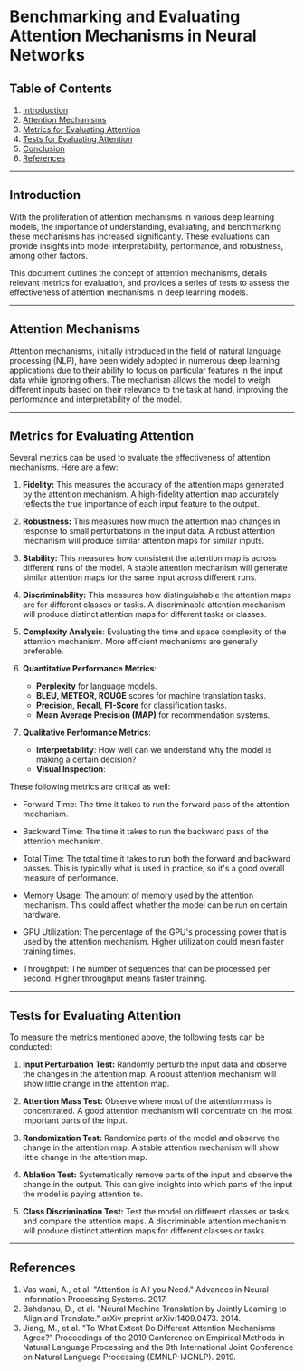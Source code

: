 # Benchmarking and Evaluating Attention Mechanisms in Neural Networks

## Table of Contents
1. [Introduction](#introduction)
2. [Attention Mechanisms](#attention-mechanisms)
3. [Metrics for Evaluating Attention](#metrics)
4. [Tests for Evaluating Attention](#tests)
5. [Conclusion](#conclusion)
6. [References](#references)

---

## Introduction 

With the proliferation of attention mechanisms in various deep learning models, the importance of understanding, evaluating, and benchmarking these mechanisms has increased significantly. These evaluations can provide insights into model interpretability, performance, and robustness, among other factors. 

This document outlines the concept of attention mechanisms, details relevant metrics for evaluation, and provides a series of tests to assess the effectiveness of attention mechanisms in deep learning models.

---

## Attention Mechanisms 

Attention mechanisms, initially introduced in the field of natural language processing (NLP), have been widely adopted in numerous deep learning applications due to their ability to focus on particular features in the input data while ignoring others. The mechanism allows the model to weigh different inputs based on their relevance to the task at hand, improving the performance and interpretability of the model.

---

## Metrics for Evaluating Attention 

Several metrics can be used to evaluate the effectiveness of attention mechanisms. Here are a few:

1. **Fidelity:** This measures the accuracy of the attention maps generated by the attention mechanism. A high-fidelity attention map accurately reflects the true importance of each input feature to the output.

2. **Robustness:** This measures how much the attention map changes in response to small perturbations in the input data. A robust attention mechanism will produce similar attention maps for similar inputs.

3. **Stability:** This measures how consistent the attention map is across different runs of the model. A stable attention mechanism will generate similar attention maps for the same input across different runs.

4. **Discriminability:** This measures how distinguishable the attention maps are for different classes or tasks. A discriminable attention mechanism will produce distinct attention maps for different tasks or classes.

5. **Complexity Analysis**: Evaluating the time and space complexity of the attention mechanism. More efficient mechanisms are generally preferable.

6. **Quantitative Performance Metrics**:
   - **Perplexity** for language models.
   - **BLEU, METEOR, ROUGE** scores for machine translation tasks.
   - **Precision, Recall, F1-Score** for classification tasks.
   - **Mean Average Precision (MAP)** for recommendation systems.
   
7. **Qualitative Performance Metrics**:
   - **Interpretability**: How well can we understand why the model is making a certain decision?
   - **Visual Inspection**: 



These following metrics are critical as well:

* Forward Time: The time it takes to run the forward pass of the attention mechanism.

* Backward Time: The time it takes to run the backward pass of the attention mechanism.

* Total Time: The total time it takes to run both the forward and backward passes. This is typically what is used in practice, so it's a good overall measure of performance.

* Memory Usage: The amount of memory used by the attention mechanism. This could affect whether the model can be run on certain hardware.

* GPU Utilization: The percentage of the GPU's processing power that is used by the attention mechanism. Higher utilization could mean faster training times.

* Throughput: The number of sequences that can be processed per second. Higher throughput means faster training.
---

## Tests for Evaluating Attention 

To measure the metrics mentioned above, the following tests can be conducted:

1. **Input Perturbation Test:** Randomly perturb the input data and observe the changes in the attention map. A robust attention mechanism will show little change in the attention map.

2. **Attention Mass Test:** Observe where most of the attention mass is concentrated. A good attention mechanism will concentrate on the most important parts of the input.

3. **Randomization Test:** Randomize parts of the model and observe the change in the attention map. A stable attention mechanism will show little change in the attention map.

4. **Ablation Test:** Systematically remove parts of the input and observe the change in the output. This can give insights into which parts of the input the model is paying attention to.

5. **Class Discrimination Test:** Test the model on different classes or tasks and compare the attention maps. A discriminable attention mechanism will produce distinct attention maps for different classes or tasks.


---

## References <a name="references"></a>

1. Vas wani, A., et al. "Attention is All you Need." Advances in Neural Information Processing Systems. 2017.
2. Bahdanau, D., et al. "Neural Machine Translation by Jointly Learning to Align and Translate." arXiv preprint arXiv:1409.0473. 2014.
3. Jiang, M., et al. "To What Extent Do Different Attention Mechanisms Agree?" Proceedings of the 2019 Conference on Empirical Methods in Natural Language Processing and the 9th International Joint Conference on Natural Language Processing (EMNLP-IJCNLP). 2019.
